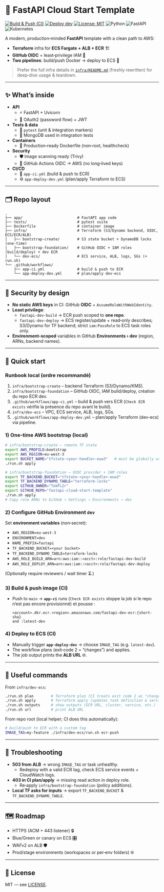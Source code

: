 # 🚀 FastAPI Cloud Start Template

[![Build & Push (CI)](https://github.com/TekPi2r/fastapi-cloud-start-template/actions/workflows/app-ci.yml/badge.svg)](https://github.com/TekPi2r/fastapi-cloud-start-template/actions/workflows/app-ci.yml)
[![Deploy dev](https://github.com/TekPi2r/fastapi-cloud-start-template/actions/workflows/app-deploy-dev.yml/badge.svg)](https://github.com/TekPi2r/fastapi-cloud-start-template/actions/workflows/app-deploy-dev.yml)
[![License: MIT](https://img.shields.io/badge/License-MIT-yellow.svg)](LICENSE)
![Python](https://img.shields.io/badge/python-3.11-blue.svg)
![FastAPI](https://img.shields.io/badge/FastAPI-latest-green.svg)
![Kubernetes](https://img.shields.io/badge/Kubernetes-local--dev-blueviolet.svg)

A modern, production‑minded **FastAPI** template with a clean path to AWS:
- **Terraform** infra for **ECS Fargate + ALB + ECR** 🏗️
- **GitHub OIDC** + least‑privilege IAM 🔐
- **Two pipelines**: build/push Docker → deploy to ECS 🚢

> Prefer the full infra details in [`infra/README.md`](infra/README.md) (freshly rewritten) for deep‑dive usage & teardown.

---

## ✨ What’s inside

- **API**
  - ⚡ FastAPI + Uvicorn
  - 🔐 OAuth2 (password flow) + JWT
- **Tests & data**
  - 🧪 `pytest` (unit & integration markers)
  - 🍃 MongoDB used in integration tests
- **Containers**
  - 🐳 Production‑ready Dockerfile (non‑root, healthcheck)
- **Security**
  - 🛡️ Image scanning ready (Trivy)
  - 🔐 GitHub Actions OIDC → AWS (no long‑lived keys)
- **CI/CD**
  - 🤖 `app-ci.yml` (build & push to ECR)
  - ⚙️ `app-deploy-dev.yml` (plan/apply Terraform to ECS)

---

## 🗂️ Repo layout

```
.
├── app/                         # FastAPI app code
├── tests/                       # pytest suite
├── Dockerfile                   # container image
├── infra/                       # Terraform (S3/Dynamo backend, OIDC, ECS/ECR/ALB)
│   ├── bootstrap-create/        # S3 state bucket + DynamoDB locks (one‑time)
│   ├── bootstrap-foundation/    # GitHub OIDC + IAM roles (build/deploy) + dev ECR
│   └── dev-ecs/                 # ECS service, ALB, logs, SGs (+ run.sh)
└── .github/workflows/
    ├── app-ci.yml               # build & push to ECR
    └── app-deploy-dev.yml       # plan/apply dev-ecs
```

---

## 🔐 Security by design

- **No static AWS keys** in CI: GitHub **OIDC** + `AssumeRoleWithWebIdentity`.
- **Least privilege**:
  - `fastapi-dev-build` → ECR push scoped to **one repo**.
  - `fastapi-dev-deploy` → ECS register/update + read‑only describes; S3/Dynamo for TF backend; strict `iam:PassRole` to ECS task roles only.
- **Environment‑scoped** variables in GitHub **Environments › dev** (region, ARNs, backend names).

---

## 🚀 Quick start

### Runbook local (ordre recommandé)
1. `infra/bootstrap-create` – backend Terraform (S3/Dynamo/KMS).
2. `infra/bootstrap-foundation` – GitHub OIDC, IAM build/deploy, création du repo ECR dev.
3. `.github/workflows/app-ci.yml` – build & push vers ECR (`Check ECR exists` vérifie la présence du repo avant le build).
4. `infra/dev-ecs` – VPC, ECS service, ALB, logs, SGs.
5. `.github/workflows/app-deploy-dev.yml` – plan/apply Terraform (dev-ecs) via pipeline.

### 1) One-time AWS bootstrap (local)
```bash
# infra/bootstrap-create — remote TF state
export AWS_PROFILE=bootstrap
export AWS_REGION=eu-west-3
export BUCKET_NAME="tfstate-<your-handle>-euw3"   # must be globally unique
./run.sh apply

# infra/bootstrap-foundation — OIDC provider + IAM roles
export TF_BACKEND_BUCKET="tfstate-<your-handle>-euw3"
export TF_BACKEND_DYNAMO_TABLE="terraform-locks"
export GITHUB_OWNER="TekPi2r"
export GITHUB_REPO="fastapi-cloud-start-template"
./run.sh apply
# Copy role ARNs to GitHub → Settings → Environments → dev
```

### 2) Configure GitHub Environment `dev`
Set **environment variables** (non‑secret):
- `AWS_REGION=eu-west-3`
- `ENVIRONMENT=dev`
- `NAME_PREFIX=fastapi`
- `TF_BACKEND_BUCKET=<your bucket>`
- `TF_BACKEND_DYNAMO_TABLE=terraform-locks`
- `AWS_ROLE_BUILD_ARN=arn:aws:iam::<acct>:role/fastapi-dev-build`
- `AWS_ROLE_DEPLOY_ARN=arn:aws:iam::<acct>:role/fastapi-dev-deploy`

(Optionally require reviewers / wait timer ⏳.)

### 3) Build & push image (CI)
- Push to `main` → **`app-ci`** runs (`Check ECR exists` stoppe la job si le repo n’est pas encore provisionné) et pousse :
  ```
  <account>.dkr.ecr.<region>.amazonaws.com/fastapi-dev-ecr:{short-sha}
  and :latest-dev
  ```

### 4) Deploy to ECS (CI)
- Manually trigger **`app-deploy-dev`** → choose `IMAGE_TAG` (e.g. `latest-dev`).
- The workflow plans (exit‑code 2 = “changes”) and applies.
- The job output prints the **ALB URL** 🌐.

---

## 🔧 Useful commands

From `infra/dev-ecs`:

```bash
./run.sh plan        # Terraform plan (CI treats exit code 2 as "changes", ✅)
./run.sh apply       # Terraform apply (updates task definition & service)
./run.sh outputs     # show outputs (ECR URL, cluster, service, etc.)
./run.sh url         # print ALB URL
```

From repo root (local helper; CI does this automatically):

```bash
# build/push to ECR with a custom tag
IMAGE_TAG=my-feature ./infra/dev-ecs/run.sh ecr-push
```

---

## 🧰 Troubleshooting

- **503 from ALB** → wrong `IMAGE_TAG` or task unhealthy.
  - Redeploy with a valid ECR tag, check ECS service events + CloudWatch logs.
- **403 in CI plan/apply** → missing read action in deploy role.
  - Re‑apply `infra/bootstrap-foundation` (policy additions).
- **Local TF asks for inputs** → export `TF_BACKEND_BUCKET` & `TF_BACKEND_DYNAMO_TABLE`.

---

## 🗺️ Roadmap

- HTTPS (ACM + 443 listener) 🔒
- Blue/Green or canary on ECS 🎛️
- WAFv2 on ALB 🛡️
- Prod/stage environments (workspaces or per‑env folders) 🌐

---

## 📜 License

MIT — see [LICENSE](LICENSE).
